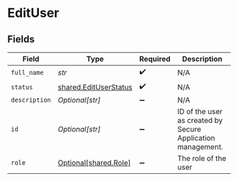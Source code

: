 # EditUser


## Fields

| Field                                                          | Type                                                           | Required                                                       | Description                                                    |
| -------------------------------------------------------------- | -------------------------------------------------------------- | -------------------------------------------------------------- | -------------------------------------------------------------- |
| `full_name`                                                    | *str*                                                          | :heavy_check_mark:                                             | N/A                                                            |
| `status`                                                       | [shared.EditUserStatus](../../models/shared/edituserstatus.md) | :heavy_check_mark:                                             | N/A                                                            |
| `description`                                                  | *Optional[str]*                                                | :heavy_minus_sign:                                             | N/A                                                            |
| `id`                                                           | *Optional[str]*                                                | :heavy_minus_sign:                                             | ID of the user as created by Secure Application management.    |
| `role`                                                         | [Optional[shared.Role]](../../models/shared/role.md)           | :heavy_minus_sign:                                             | The role of the user                                           |